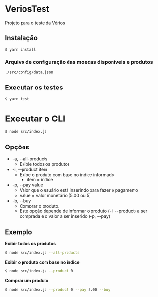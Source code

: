 # VeriosTest
Projeto para o teste da Vérios

## Instalação
```bash
$ yarn install
```
### Arquivo de configuração das moedas disponíveis e produtos
```bash
./src/config/data.json
```

## Executar os testes
```bash
$ yarn test
```

# Executar o CLI
```bash
$ node src/index.js
```

## Opções
* -a, --all-products    
  * Exibie todos os produtos
* -i, --product item  
  * Exibe o produto com base no índice informado
    * item = índice
* -p, --pay value
  * Valor que o usuário está inserindo para fazer o pagamento
  * value = valor monetário (5.00 ou 5)
* -b, --buy
  * Comprar o produto.
  * Este opção depende de informar o produto (-i, --product) a ser comprada e o valor a ser inserido (-p, --pay)
  
## Exemplo

**Exibir todos os produtos**
```bash
$ node src/index.js --all-products
```

**Exibir o produto com base no índice**
```bash
$ node src/index.js --product 0
```

**Comprar um produto**
```bash
$ node src/index.js --product 0 --pay 5.00 --buy
```
